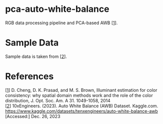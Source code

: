 # pca-auto-white-balance
RGB data processing pipeline and PCA-based AWB [[1](https://opg.optica.org/josaa/abstract.cfm?uri=josaa-31-5-1049)].

# Sample Data
Sample data is taken from [[2](https://www.kaggle.com/datasets/tenxengineers/auto-white-balance-awb)].

# References
[[1](https://opg.optica.org/josaa/abstract.cfm?uri=josaa-31-5-1049)] D. Cheng, D. K. Prasad, and M. S. Brown, Illuminant estimation for color consistency: why spatial domain methods work and the role of the color distribution, J. Opt. Soc. Am. A 31. 1049-1058, 2014  
[[2](https://www.kaggle.com/datasets/tenxengineers/auto-white-balance-awb)] 10xEngineers. (2023). Auto White Balance (AWB) Dataset. Kaggle.com. https://www.kaggle.com/datasets/tenxengineers/auto-white-balance-awb [Accessed:] Dec. 26, 2023